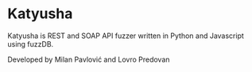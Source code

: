 Katyusha
========

Katyusha is REST and SOAP API fuzzer written in Python and Javascript using fuzzDB.

Developed by Milan Pavlović and Lovro Predovan
